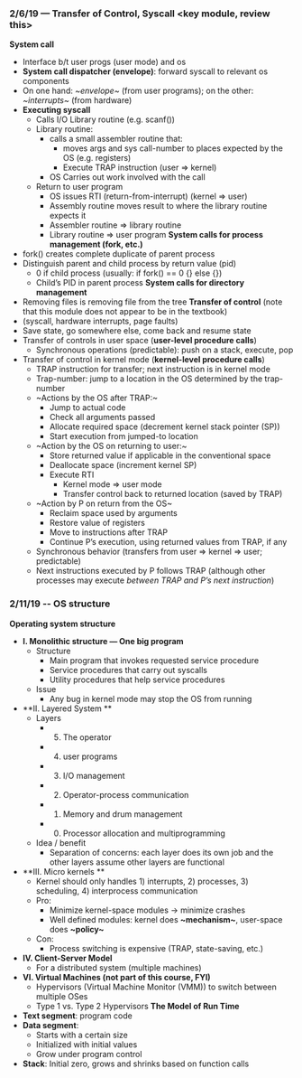 ### 2/6/19 — Transfer of Control, Syscall <key module, review this>

**System call**

* Interface b/t user progs (user mode) and os 
* **System call dispatcher (envelope)**: forward syscall to relevant os components 
* On one hand: *~envelope~* (from user programs); on the other: *~interrupts~* (from hardware)
* **Executing syscall**
	* Calls I/O Library routine (e.g. scanf())
	* Library routine: 
		* calls a small assembler routine that: 
			* moves args and sys call-number to places expected by the OS (e.g. registers)
			* Execute TRAP instruction (user => kernel)
		* OS Carries out work involved with the call
	* Return to user program
		* OS issues RTI (return-from-interrupt) (kernel => user)
		* Assembly routine moves result to where the library routine expects it
		* Assembler routine => library routine 
		* Library routine => user program 
**System calls for process management (fork, etc.)**
* fork() creates complete duplicate of parent process
* Distinguish parent and child process by return value (pid)
	* 0 if child process (usually: if fork() == 0 {} else {})
	* Child’s PID in parent process 
**System calls for directory management**
* Removing files is removing file from the tree 
**Transfer of control** (note that this module does not appear to be in the textbook)
* (syscall, hardware interrupts, page faults)
* Save state, go somewhere else, come back and resume state
* Transfer of controls in user space (**user-level procedure calls**)
	* Synchronous operations (predictable): push on a stack, execute, pop
* Transfer of control in kernel mode (**kernel-level procedure calls**)
	* TRAP instruction for transfer; next instruction is in kernel mode
	* Trap-number: jump to a location in the OS determined by the trap-number 
	* ~Actions by the OS after TRAP:~
		* Jump to actual code 
		* Check all arguments passed 
		* Allocate required space (decrement kernel stack pointer (SP))
		* Start execution from jumped-to location 
	* ~Action by the OS on returning to user:~
		* Store returned value if applicable in the conventional space
		* Deallocate space (increment kernel SP)
		* Execute RTI
			* Kernel mode => user mode 
			* Transfer control back to returned location (saved by TRAP)
	* ~Action by P on return from the OS~
		* Reclaim space used by arguments 
		* Restore value of registers
		* Move to instructions after TRAP
		* Continue P’s execution, using returned values from TRAP, if any
	* Synchronous behavior (transfers from user => kernel => user; predictable)
	* Next instructions executed by P follows TRAP (although other processes may execute *between TRAP and P’s next instruction*)

### 2/11/19 -- OS structure
**Operating system structure**

* **I. Monolithic structure — One big program**
  * Structure 
  	* Main program that invokes requested service procedure 
  	* Service procedures that carry out syscalls 
  	* Utility procedures that help service procedures 
  * Issue 
  	* Any bug in kernel mode may stop the OS from running 
* **II. Layered System **
  * Layers
  	* 5) The operator 
  	* 4) user programs 
  	* 3) I/O management 
  	* 2) Operator-process communication 
  	* 1) Memory and drum management
  	* 0) Processor allocation and multiprogramming 
  * Idea / benefit 
  	* Separation of concerns: each layer does its own job and the other layers assume other layers are functional 
* **III. Micro kernels **
  * Kernel should only handles 1) interrupts, 2) processes, 3) scheduling, 4) interprocess communication
  * Pro: 
  	* Minimize kernel-space modules -> minimize crashes 
  	* Well defined modules: kernel does **~mechanism~**, user-space does **~policy~**
  * Con: 
  	* Process switching is expensive (TRAP, state-saving, etc.)
* **IV. Client-Server Model**
  * For a distributed system (multiple machines)
* **VI. Virtual Machines (not part of this course, FYI)**
  * Hypervisors (Virtual Machine Monitor (VMM)) to switch between multiple OSes 
  * Type 1 vs. Type 2 Hypervisors 
  **The Model of Run Time**
* **Text segment**: program code <immutable>
* **Data segment**: 
  * Starts with a certain size 
  * Initialized with initial values 
  * Grow under program control 
* **Stack**: Initial zero, grows and shrinks based on function calls

